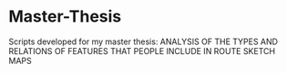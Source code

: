 # Master-Thesis
Scripts developed for my master thesis: ANALYSIS OF THE TYPES AND RELATIONS OF FEATURES THAT PEOPLE INCLUDE IN ROUTE SKETCH MAPS

